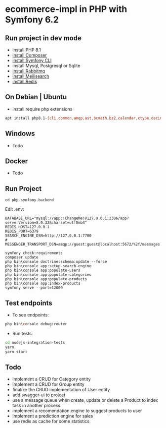 # ecommerce-impl in PHP with Symfony 6.2

## Run project in dev mode

* install PHP 8.1
* [install Composer](https://getcomposer.org/doc/00-intro.md)
* [install Symfony CLI](https://symfony.com/download)
* install Mysql, Postgresql or Sqlite
* [install Rabbitmq](https://www.rabbitmq.com/download.html)
* [install Meilisearch](https://www.meilisearch.com/docs/learn/getting_started/installation)
* [install Redis](https://redis.io/docs/getting-started/installation/)

## On Debian | Ubuntu

* install require php extensions

```sh
apt install php8.1-{cli,common,amqp,ast,bcmath,bz2,calendar,ctype,decimal,dev,dom,exif,ffi,fileinfo,gd,gettext,gmagick,http,iconv,imagick,intl,json,ldap,mbstring,mcrypt,memcache,memcached,mongodb,mysql,mysqli,mysqlnd,opcache,pdo,pdo-mysql,pdo-pgsql,pdo-sqlite,phar,posix,redis,simplexml,sockets,sqlite3,tidy,tokenizer,uuid,xmlreader,xmlwriter,xsl,yaml,zip}
```

## Windows
* Todo

## Docker
* Todo

## Run Project

```
cd php-symfony-backend
```

Edit .env:

```
DATABASE_URL="mysql://app:!ChangeMe!@127.0.0.1:3306/app?serverVersion=8.0.32&charset=utf8mb4"
REDIS_HOST=127.0.0.1
REDIS_PORT=6379
SEARCH_ENGINE_DSN=http://127.0.0.1:7700
# MESSENGER_TRANSPORT_DSN=amqp://guest:guest@localhost:5672/%2f/messages
```

```
symfony check:requirements
composer update
php bin\console doctrine:schema:update --force
php bin\console app:setup-search-engine
php bin\console app:populate-users
php bin\console app:populate-categories
php bin\console app:populate-products
php bin\console app:index-products
symfony serve --port=12000
```

## Test endpoints

* To see endpoints:
```sh
php bin\console debug:router
```

* Run tests:
```sh
cd nodejs-integration-tests
yarn
yarn start
```

## Todo
* implement a CRUD for Category entity
* implement a CRUD for Group entity
* finalize the CRUD implementation of User entity
* add swagger-ui to project
* use a message queue when create, update or delete a Product to index task in another process 
* implement a recomendation engine to suggest products to user
* implement a prediction engine for sales
* use redis as cache for some statistics